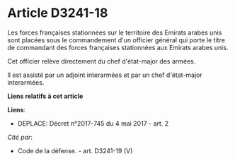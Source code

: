 # Article D3241-18

Les forces françaises stationnées sur le territoire des Emirats arabes unis sont placées sous le commandement d'un officier
général qui porte le titre de commandant des forces françaises stationnées aux Emirats arabes unis. 

Cet officier relève directement du chef d'état-major des armées. 

Il est assisté par un adjoint interarmées et par un chef d'état-major interarmées.

**Liens relatifs à cet article**

**Liens**:

  - DEPLACE: Décret n°2017-745 du 4 mai 2017 - art. 2

_Cité par_:

  - Code de la défense. - art. D3241-19 (V)
